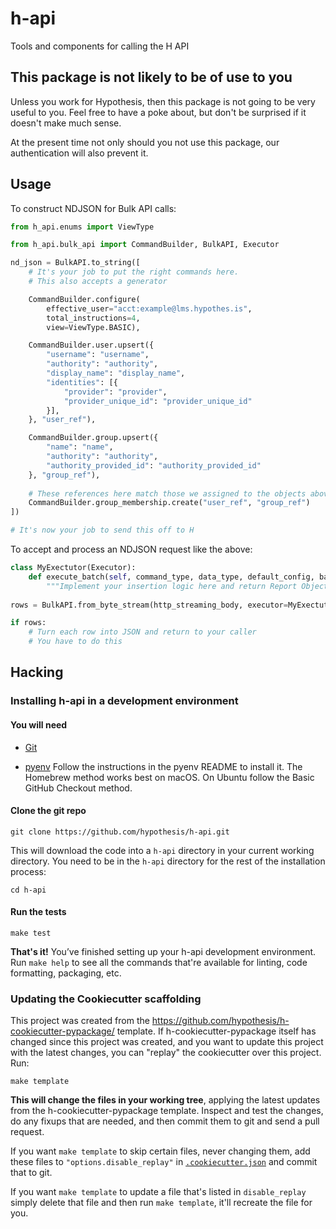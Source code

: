 # h-api

Tools and components for calling the H API

This package is not likely to be of use to you
----------------------------------------------

Unless you work for Hypothesis, then this package is not going to be very
useful to you. Feel free to have a poke about, but don't be surprised if it
doesn't make much sense.

At the present time not only should you not use this package, our 
authentication will also prevent it.

Usage
-----

To construct NDJSON for Bulk API calls:

```python
from h_api.enums import ViewType

from h_api.bulk_api import CommandBuilder, BulkAPI, Executor

nd_json = BulkAPI.to_string([
    # It's your job to put the right commands here. 
    # This also accepts a generator

    CommandBuilder.configure(
        effective_user="acct:example@lms.hypothes.is", 
        total_instructions=4, 
        view=ViewType.BASIC),

    CommandBuilder.user.upsert({
        "username": "username",
        "authority": "authority",
        "display_name": "display_name",
        "identities": [{
            "provider": "provider",
            "provider_unique_id": "provider_unique_id"
        }],
    }, "user_ref"),

    CommandBuilder.group.upsert({
        "name": "name",
        "authority": "authority",
        "authority_provided_id": "authority_provided_id"
    }, "group_ref"),
    
    # These references here match those we assigned to the objects above
    CommandBuilder.group_membership.create("user_ref", "group_ref")
])

# It's now your job to send this off to H
```

To accept and process an NDJSON request like the above:
```python
class MyExectutor(Executor):
    def execute_batch(self, command_type, data_type, default_config, batch):
        """Implement your insertion logic here and return Report Objects"""
        
rows = BulkAPI.from_byte_stream(http_streaming_body, executor=MyExectutor())

if rows:
    # Turn each row into JSON and return to your caller
    # You have to do this
```

Hacking
-------

### Installing h-api in a development environment

#### You will need

* [Git](https://git-scm.com/)

* [pyenv](https://github.com/pyenv/pyenv)
  Follow the instructions in the pyenv README to install it.
  The Homebrew method works best on macOS.
  On Ubuntu follow the Basic GitHub Checkout method.

#### Clone the git repo

```terminal
git clone https://github.com/hypothesis/h-api.git
```

This will download the code into a `h-api` directory
in your current working directory. You need to be in the
`h-api` directory for the rest of the installation
process:

```terminal
cd h-api
```

#### Run the tests

```terminal
make test
```

**That's it!** You’ve finished setting up your h-api
development environment. Run `make help` to see all the commands that're
available for linting, code formatting, packaging, etc.

### Updating the Cookiecutter scaffolding

This project was created from the
https://github.com/hypothesis/h-cookiecutter-pypackage/ template.
If h-cookiecutter-pypackage itself has changed since this project was created, and
you want to update this project with the latest changes, you can "replay" the
cookiecutter over this project. Run:

```terminal
make template
```

**This will change the files in your working tree**, applying the latest
updates from the h-cookiecutter-pypackage template. Inspect and test the
changes, do any fixups that are needed, and then commit them to git and send a
pull request.

If you want `make template` to skip certain files, never changing them, add
these files to `"options.disable_replay"` in
[`.cookiecutter.json`](.cookiecutter.json) and commit that to git.

If you want `make template` to update a file that's listed in `disable_replay`
simply delete that file and then run `make template`, it'll recreate the file
for you.
